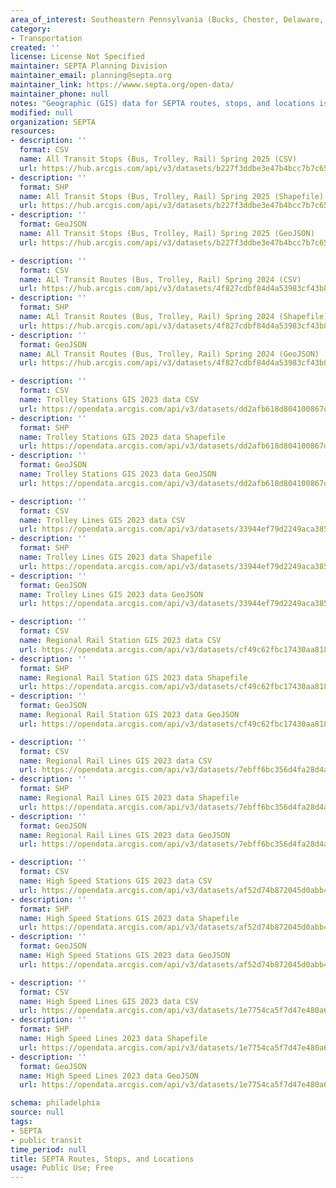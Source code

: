 ```yaml
---
area_of_interest: Southeastern Pennsylvania (Bucks, Chester, Delaware, Montgomery, Philadelphia counties)
category:
- Transportation
created: ''
license: License Not Specified
maintainer: SEPTA Planning Division
maintainer_email: planning@septa.org
maintainer_link: https://wwww.septa.org/open-data/
maintainer_phone: null
notes: "Geographic (GIS) data for SEPTA routes, stops, and locations is available in a variety of formats."
modified: null
organization: SEPTA
resources:
- description: ''
  format: CSV
  name: All Transit Stops (Bus, Trolley, Rail) Spring 2025 (CSV)
  url: https://hub.arcgis.com/api/v3/datasets/b227f3ddbe3e47b4bcc7b7c65ef2cef6_0/downloads/data?format=csv&spatialRefId=3857&where=1%3D1
- description: ''
  format: SHP
  name: All Transit Stops (Bus, Trolley, Rail) Spring 2025 (Shapefile)
  url: https://hub.arcgis.com/api/v3/datasets/b227f3ddbe3e47b4bcc7b7c65ef2cef6_0/downloads/data?format=shp&spatialRefId=3857&where=1%3D1
- description: ''
  format: GeoJSON
  name: All Transit Stops (Bus, Trolley, Rail) Spring 2025 (GeoJSON)
  url: https://hub.arcgis.com/api/v3/datasets/b227f3ddbe3e47b4bcc7b7c65ef2cef6_0/downloads/data?format=geojson&spatialRefId=4326&where=1%3D1

- description: ''
  format: CSV
  name: ALl Transit Routes (Bus, Trolley, Rail) Spring 2024 (CSV)
  url: https://hub.arcgis.com/api/v3/datasets/4f827cdbf84d4a53983cf43b8d9fd4df_0/downloads/data?format=csv&spatialRefId=3857&where=1%3D1
- description: ''
  format: SHP
  name: ALl Transit Routes (Bus, Trolley, Rail) Spring 2024 (Shapefile)
  url: https://hub.arcgis.com/api/v3/datasets/4f827cdbf84d4a53983cf43b8d9fd4df_0/downloads/data?format=shp&spatialRefId=3857&where=1%3D1
- description: ''
  format: GeoJSON
  name: ALl Transit Routes (Bus, Trolley, Rail) Spring 2024 (GeoJSON)
  url: https://hub.arcgis.com/api/v3/datasets/4f827cdbf84d4a53983cf43b8d9fd4df_0/downloads/data?format=geojson&spatialRefId=4326&where=1%3D1

- description: ''
  format: CSV
  name: Trolley Stations GIS 2023 data CSV
  url: https://opendata.arcgis.com/api/v3/datasets/dd2afb618d804100867dfe0669383159_0/downloads/data?format=csv&spatialRefId=4326
- description: ''
  format: SHP
  name: Trolley Stations GIS 2023 data Shapefile
  url: https://opendata.arcgis.com/api/v3/datasets/dd2afb618d804100867dfe0669383159_0/downloads/data?format=shp&spatialRefId=4326
- description: ''
  format: GeoJSON
  name: Trolley Stations GIS 2023 data GeoJSON
  url: https://opendata.arcgis.com/api/v3/datasets/dd2afb618d804100867dfe0669383159_0/downloads/data?format=geojson&spatialRefId=4326

- description: ''
  format: CSV
  name: Trolley Lines GIS 2023 data CSV
  url: https://opendata.arcgis.com/api/v3/datasets/33944ef79d2249aca38561a68dc3e06f_0/downloads/data?format=csv&spatialRefId=4326
- description: ''
  format: SHP
  name: Trolley Lines GIS 2023 data Shapefile
  url: https://opendata.arcgis.com/api/v3/datasets/33944ef79d2249aca38561a68dc3e06f_0/downloads/data?format=shp&spatialRefId=4326
- description: ''
  format: GeoJSON
  name: Trolley Lines GIS 2023 data GeoJSON
  url: https://opendata.arcgis.com/api/v3/datasets/33944ef79d2249aca38561a68dc3e06f_0/downloads/data?format=geojson&spatialRefId=4326

- description: ''
  format: CSV
  name: Regional Rail Station GIS 2023 data CSV
  url: https://opendata.arcgis.com/api/v3/datasets/cf49c62fbc17430aa818e900556d207e_0/downloads/data?format=csv&spatialRefId=4326
- description: ''
  format: SHP
  name: Regional Rail Station GIS 2023 data Shapefile
  url: https://opendata.arcgis.com/api/v3/datasets/cf49c62fbc17430aa818e900556d207e_0/downloads/data?format=shp&spatialRefId=4326
- description: ''
  format: GeoJSON
  name: Regional Rail Station GIS 2023 data GeoJSON
  url: https://opendata.arcgis.com/api/v3/datasets/cf49c62fbc17430aa818e900556d207e_0/downloads/data?format=geojson&spatialRefId=4326

- description: ''
  format: CSV
  name: Regional Rail Lines GIS 2023 data CSV
  url: https://opendata.arcgis.com/api/v3/datasets/7ebff6bc356d4fa28d4a7e4147d03b32_0/downloads/data?format=csv&spatialRefId=4326
- description: ''
  format: SHP
  name: Regional Rail Lines GIS 2023 data Shapefile
  url: https://opendata.arcgis.com/api/v3/datasets/7ebff6bc356d4fa28d4a7e4147d03b32_0/downloads/data?format=shp&spatialRefId=4326
- description: ''
  format: GeoJSON
  name: Regional Rail Lines GIS 2023 data GeoJSON
  url: https://opendata.arcgis.com/api/v3/datasets/7ebff6bc356d4fa28d4a7e4147d03b32_0/downloads/data?format=geojson&spatialRefId=4326

- description: ''
  format: CSV
  name: High Speed Stations GIS 2023 data CSV
  url: https://opendata.arcgis.com/api/v3/datasets/af52d74b872045d0abb4a6bbbb249453_0/downloads/data?format=csv&spatialRefId=4326
- description: ''
  format: SHP
  name: High Speed Stations GIS 2023 data Shapefile
  url: https://opendata.arcgis.com/api/v3/datasets/af52d74b872045d0abb4a6bbbb249453_0/downloads/data?format=shp&spatialRefId=4326
- description: ''
  format: GeoJSON
  name: High Speed Stations GIS 2023 data GeoJSON
  url: https://opendata.arcgis.com/api/v3/datasets/af52d74b872045d0abb4a6bbbb249453_0/downloads/data?format=geojson&spatialRefId=4326

- description: ''
  format: CSV
  name: High Speed Lines GIS 2023 data CSV
  url: https://opendata.arcgis.com/api/v3/datasets/1e7754ca5f7d47e480a628e282466428_0/downloads/data?format=csv&spatialRefId=4326
- description: ''
  format: SHP
  name: High Speed Lines 2023 data Shapefile
  url: https://opendata.arcgis.com/api/v3/datasets/1e7754ca5f7d47e480a628e282466428_0/downloads/data?format=shp&spatialRefId=4326
- description: ''
  format: GeoJSON
  name: High Speed Lines 2023 data GeoJSON
  url: https://opendata.arcgis.com/api/v3/datasets/1e7754ca5f7d47e480a628e282466428_0/downloads/data?format=geojson&spatialRefId=4326

schema: philadelphia
source: null
tags: 
- SEPTA
- public transit
time_period: null
title: SEPTA Routes, Stops, and Locations
usage: Public Use; Free
---
```

